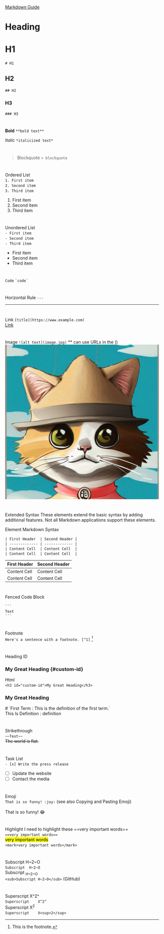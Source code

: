 [Markdown Guide](https://www.markdownguide.org/extended-syntax/#tables)

# Heading	 <br />
# H1 
`# H1` <br />
## H2 
`## H2` <br />
### H3 
`### H3` <br />
#
**Bold**	`**bold text**` <br />

*Italic*	`*italicized text*`<br />
#
> Blockquote `> blockquote` <br />
#
Ordered List	<br />
`1. First item` <br />
`2. Second item` <br />
`3. Third item` <br />
1. First item
2. Second item
3. Third item
#
Unordered List	 <br />
`- First item` <br />
`- Second item` <br />
`- Third item` <br />
- First item
- Second item
- Third item
#
`Code`	 `` `code` `` <br />
#
Horizontal Rule	`---` <br />

---

#
Link	`[title](https://www.example.com)`  <br />
[Link](https://github.com/ebelious/Self-Hosted/new/main) <br />
#
Image	`![alt text](image.jpg)` ** can use URLs in the () <br />
![alt text](https://github.com/ebelious/Self-Hosted/blob/main/Images/fedora%20Cat.png)

#
Extended Syntax
These elements extend the basic syntax by adding additional features. Not all Markdown applications support these elements.

Element	Markdown Syntax
```
| First Header  | Second Header |
| ------------- | ------------- |
| Content Cell  | Content Cell  |
| Content Cell  | Content Cell  |
```
| First Header  | Second Header |
| ------------- | ------------- |
| Content Cell  | Content Cell  |
| Content Cell  | Content Cell  |
#
Fenced Code Block	

```` 
```
Text
```
````
#
Footnote	<br />
`Here's a sentence with a footnote. [^1]` [^1] <br />
[^1]: This is the footnote. 
#
Heading ID<br />	
### My Great Heading {#custom-id} <br />
Html<br />
`<h3 id="custom-id">My Great Heading</h3>`
<h3 id="custom-id">My Great Heading</h3>
#
`First Term
: This is the definition of the first term.`<br />
This Is Definition 
: definition

#
Strikethrough	 <br />
`~~Text~~` <br />
~~The world is flat.~~ <br />
#
Task List	<br />
`- [x] Write the press release`
- [ ] Update the website
- [ ] Contact the media
#
Emoji <br />
`That is so funny! :joy:`
(see also Copying and Pasting Emoji)<br />	
That is so funny! :joy:
#
Highlight	I need to highlight these ==very important words== <br />
`==very important words== `<br />
<mark>very important words</mark> <br />
`<mark>very important words</mark>`<br />


#
Subscript	H~2~O <br />
`Subscript	H~2~O` <br />
Subscript <sub>H~2~O</sub>  <br />
`<sub>Subscript	H~2~O</sub>` (GitHub) <br />
#
Superscript	X^2^ <br />
`Superscript	X^2^`  <br />
Superscript	X<sup>2</sup> <br />
`Superscript	X<sup>2</sup>` <br />
